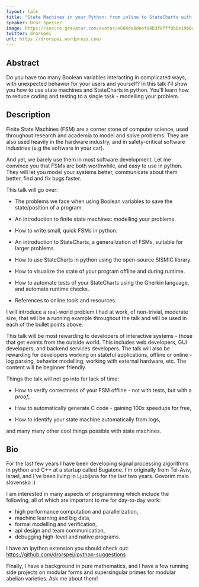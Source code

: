 ```yaml
---
layout: talk
title: "State Machines in your Python: from inline to StateCharts with SISMIC"
speaker: Dror Speiser
image: https://secure.gravatar.com/avatar/e604da8deef84b3f0fff0b0e19b6abd3?s=500
twitter: drorspei
url: https://drorspei.wordpress.com/
---
```


## Abstract
Do you have too many Boolean variables interacting in complicated ways, with unexpected behavior for your users and yourself?
In this talk I'll show you how to use state machines and StateCharts in python.
You'll learn how to reduce coding and testing to a single task - modelling your problem.

## Description
Finite State Machines (FSM) are a corner stone of computer science, used throughout research and academia to model and solve problems. They are also used heavily in the hardware industry, and in safety-critical software industries (e.g the software in your car).

And yet, we barely use them in most software development. Let me convince you that FSMs are both worthwhile, and easy to use in python. They will let you model your systems better, communicate about them better, find and fix bugs faster.

This talk will go over:

* The problems we face when using Boolean variables to save the state/position of a program.

* An introduction to finite state machines: modelling your problems.

* How to write small, quick FSMs in python.

* An introduction to StateCharts, a generalization of FSMs, suitable for larger problems.

* How to use StateCharts in python using the open-source SISMIC library.

* How to visualize the state of your program offline and during runtime.

* How to automate tests of your StateCharts using the Gherkin language, and automate runtime checks.

* References to online tools and resources.

I will introduce a real-world problem I had at work, of non-trivial, moderate size, that will be a running example throughout the talk and will be used in each of the bullet points above.

This talk will be most rewarding to developers of interactive systems - those that get events from the outside world. This includes web developers, GUI developers, and backend services developers. The talk will also be rewarding for developers working on stateful applications, offline or online - log parsing, behavior modelling, working with external hardware, etc. The content will be beginner friendly.

Things the talk will not go into for lack of time:

* How to verify correctness of your FSM offline - not with tests, but with a *proof*,

* How to automatically generate C code  - gaining 100x speedups for free,

* How to identify your state machine automatically from logs,

and many many other cool things possible with state machines.

## Bio
For the last few years I have been developing signal processing algorithms in python and C++ at a startup called Bugatone.
I'm originally from Tel-Aviv, Israel, and I've been living in Ljubljana for the last two years. Govorim malo slovensko :)

I am interested in many aspects of programming which include the following, all of which are important to me for day-to-day work:
* high performance computation and parallelization,
* machine learning and big data,
* formal modelling and verification,
* api design and team communication,
* debugging high-level and native programs.

I have an ipython extension you should check out: https://github.com/drorspei/ipython-suggestions

Finally, I have a background in pure mathematics, and I have a few running side projects on modular forms and supersingular primes for modular abelian varieties. Ask me about them!

